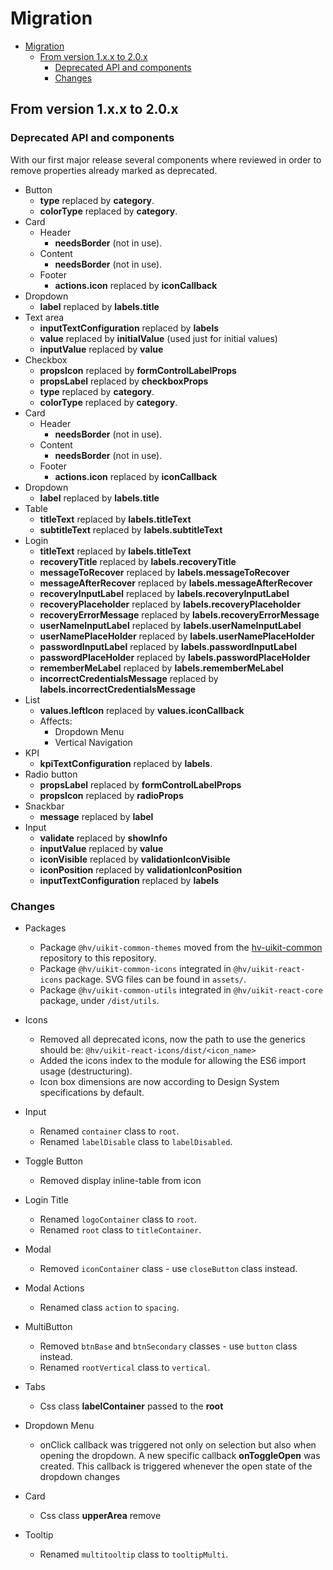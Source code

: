 # Migration

- [Migration](#migration)
  - [From version 1.x.x to 2.0.x](#from-version-1xx-to-20x)
    - [Deprecated API and components](#deprecated-api-and-components)
    - [Changes](#changes)

## From version 1.x.x to 2.0.x

### Deprecated API and components

With our first major release several components where reviewed in order to remove properties already marked as deprecated.

- Button
  - **type** replaced by **category**.
  - **colorType** replaced by **category**.
- Card
  - Header
    - **needsBorder** (not in use).
  - Content
    - **needsBorder** (not in use).
  - Footer
    - **actions.icon** replaced by **iconCallback**
- Dropdown
  - **label** replaced by **labels.title**
- Text area
  - **inputTextConfiguration** replaced by **labels**
  - **value** replaced by **initialValue** (used just for initial values)
  - **inputValue** replaced by **value**
- Checkbox
  - **propsIcon** replaced by **formControlLabelProps**
  - **propsLabel** replaced by **checkboxProps**
  - **type** replaced by **category**.
  - **colorType** replaced by **category**.
- Card
  - Header
    - **needsBorder** (not in use).
  - Content
    - **needsBorder** (not in use).
  - Footer
    - **actions.icon** replaced by **iconCallback**
- Dropdown
  - **label** replaced by **labels.title**
- Table
  - **titleText** replaced by **labels.titleText**
  - **subtitleText** replaced by **labels.subtitleText**
- Login
  - **titleText** replaced by **labels.titleText**
  - **recoveryTitle** replaced by **labels.recoveryTitle**
  - **messageToRecover** replaced by **labels.messageToRecover**
  - **messageAfterRecover** replaced by **labels.messageAfterRecover**
  - **recoveryInputLabel** replaced by **labels.recoveryInputLabel**
  - **recoveryPlaceholder** replaced by **labels.recoveryPlaceholder**
  - **recoveryErrorMessage** replaced by **labels.recoveryErrorMessage**
  - **userNameInputLabel** replaced by **labels.userNameInputLabel**
  - **userNamePlaceHolder** replaced by **labels.userNamePlaceHolder**
  - **passwordInputLabel** replaced by **labels.passwordInputLabel**
  - **passwordPlaceHolder** replaced by **labels.passwordPlaceHolder**
  - **rememberMeLabel** replaced by **labels.rememberMeLabel**
  - **incorrectCredentialsMessage** replaced by **labels.incorrectCredentialsMessage**
- List
  - **values.leftIcon** replaced by **values.iconCallback**
  - Affects:
    - Dropdown Menu
    - Vertical Navigation
- KPI
  - **kpiTextConfiguration** replaced by **labels**.
- Radio button
  - **propsLabel** replaced by **formControlLabelProps**
  - **propsIcon** replaced by **radioProps**
- Snackbar
  - **message** replaced by **label**
- Input
  - **validate** replaced by **showInfo**
  - **inputValue** replaced by **value**
  - **iconVisible** replaced by **validationIconVisible**
  - **iconPosition** replaced by **validationIconPosition**
  - **inputTextConfiguration** replaced by **labels**

### Changes

- Packages

  - Package `@hv/uikit-common-themes` moved from the [hv-uikit-common](https://github.com/pentaho/hv-uikit-common) repository to this repository.
  - Package `@hv/uikit-common-icons` integrated in `@hv/uikit-react-icons` package. SVG files can be found in `assets/`.
  - Package `@hv/uikit-common-utils` integrated in `@hv/uikit-react-core` package, under `/dist/utils`.

- Icons
  - Removed all deprecated icons, now the path to use the generics should be: `@hv/uikit-react-icons/dist/<icon_name>`
  - Added the icons index to the module for allowing the ES6 import usage (destructuring).
  - Icon box dimensions are now according to Design System specifications by default.
- Input
  - Renamed `container` class to `root`.
  - Renamed `labelDisable` class to `labelDisabled`.
- Toggle Button
  - Removed display inline-table from icon
- Login Title
  - Renamed `logoContainer` class to `root`.
  - Renamed `root` class to `titleContainer`.
- Modal
  - Removed `iconContainer` class - use `closeButton` class instead.
- Modal Actions
  - Renamed class `action` to `spacing`.
- MultiButton
  - Removed `btnBase` and `btnSecondary` classes - use `button` class instead.
  - Renamed `rootVertical` class to `vertical`.
- Tabs
  - Css class **labelContainer** passed to the **root**
- Dropdown Menu
  - onClick callback was triggered not only on selection but also when opening the dropdown. A new specific callback **onToggleOpen** was created.
    This callback is triggered whenever the open state of the dropdown changes
- Card
  - Css class **upperArea** remove
- Tooltip
  - Renamed `multitooltip` class to `tooltipMulti`.
